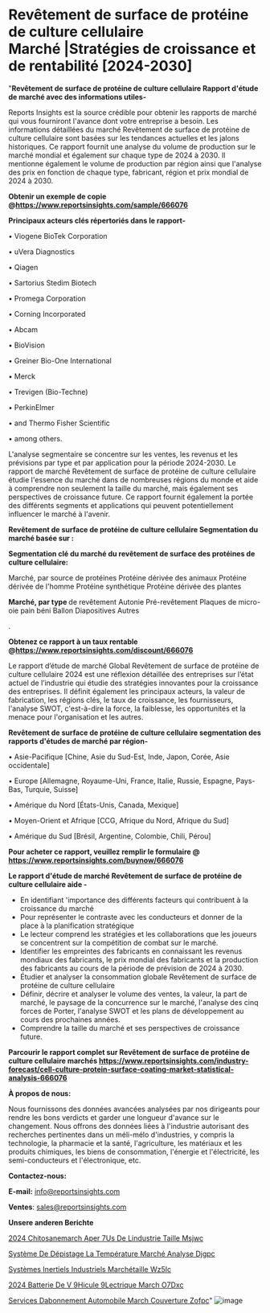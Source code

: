 # Revêtement de surface de protéine de culture cellulaire Marché |Stratégies de croissance et de rentabilité [2024-2030]

"<strong>Revêtement de surface de protéine de culture cellulaire Rapport d'étude de marché avec des informations utiles-</strong>

Reports Insights est la source crédible pour obtenir les rapports de marché qui vous fourniront l'avance dont votre entreprise a besoin. Les informations détaillées du marché Revêtement de surface de protéine de culture cellulaire sont basées sur les tendances actuelles et les jalons historiques. Ce rapport fournit une analyse du volume de production sur le marché mondial et également sur chaque type de 2024 à 2030. Il mentionne également le volume de production par région ainsi que l'analyse des prix en fonction de chaque type, fabricant, région et prix mondial de 2024 à 2030.

<strong><b>Obtenir un exemple de copie @</b></strong><a href=https://www.reportsinsights.com/sample/666076><strong><b>https://www.reportsinsights.com/sample/666076</b></strong></a>

<b>Principaux acteurs clés répertoriés dans le rapport-</b>

<b> </b>• Viogene BioTek Corporation

• uVera Diagnostics

• Qiagen

• Sartorius Stedim Biotech

• Promega Corporation

• Corning Incorporated

• Abcam

• BioVision

• Greiner Bio-One International

• Merck

• Trevigen (Bio-Techne)

• PerkinElmer

• and Thermo Fisher Scientific

• among others.

L'analyse segmentaire se concentre sur les ventes, les revenus et les prévisions par type et par application pour la période 2024-2030. Le rapport de marché Revêtement de surface de protéine de culture cellulaire étudie l'essence du marché dans de nombreuses régions du monde et aide à comprendre non seulement la taille du marché, mais également ses perspectives de croissance future. Ce rapport fournit également la portée des différents segments et applications qui peuvent potentiellement influencer le marché à l'avenir.

<strong>Revêtement de surface de protéine de culture cellulaire Segmentation du marché basée sur :</strong>

<strong> Segmentation clé du marché du revêtement de surface des protéines de culture cellulaire: </strong>

Marché, par source de protéines
Protéine dérivée des animaux
Protéine dérivée de l'homme
Protéine synthétique
Protéine dérivée des plantes

<strong> Marché, par type </strong> de revêtement
Autonie
Pré-revêtement
Plaques de micro-oie
pain béni
Ballon
Diapositives
Autres

.

<strong><b>Obtenez ce rapport à un taux rentable @</b></strong><a href=https://www.reportsinsights.com/discount/666076><strong><b>https://www.reportsinsights.com/discount/666076</b></strong></a>

Le rapport d’étude de marché Global Revêtement de surface de protéine de culture cellulaire 2024 est une réflexion détaillée des entreprises sur l’état actuel de l’industrie qui étudie des stratégies innovantes pour la croissance des entreprises. Il définit également les principaux acteurs, la valeur de fabrication, les régions clés, le taux de croissance, les fournisseurs, l'analyse SWOT, c'est-à-dire la force, la faiblesse, les opportunités et la menace pour l'organisation et les autres.

<strong>Revêtement de surface de protéine de culture cellulaire segmentation des rapports d'études de marché par région-</strong>

• Asie-Pacifique [Chine, Asie du Sud-Est, Inde, Japon, Corée, Asie occidentale]

• Europe [Allemagne, Royaume-Uni, France, Italie, Russie, Espagne, Pays-Bas, Turquie, Suisse]

• Amérique du Nord [États-Unis, Canada, Mexique]

• Moyen-Orient et Afrique [CCG, Afrique du Nord, Afrique du Sud]

• Amérique du Sud [Brésil, Argentine, Colombie, Chili, Pérou]

<strong>Pour acheter ce rapport, veuillez remplir le formulaire @   <a href=https://www.reportsinsights.com/buynow/666076>https://www.reportsinsights.com/buynow/666076</a></strong>

<strong>Le rapport d'étude de marché Revêtement de surface de protéine de culture cellulaire aide -</strong>
<ul>
  <li>En identifiant 'importance des différents facteurs qui contribuent à la croissance du marché</li>
  <li>Pour représenter le contraste avec les conducteurs et donner de la place à la planification stratégique</li>
  <li>Le lecteur comprend les stratégies et les collaborations que les joueurs se concentrent sur la compétition de combat sur le marché.</li>
  <li>Identifier les empreintes des fabricants en connaissant les revenus mondiaux des fabricants, le prix mondial des fabricants et la production des fabricants au cours de la période de prévision de 2024 à 2030.</li>
  <li>Étudier et analyser la consommation globale Revêtement de surface de protéine de culture cellulaire</li>
  <li>Définir, décrire et analyser le volume des ventes, la valeur, la part de marché, le paysage de la concurrence sur le marché, l'analyse des cinq forces de Porter, l'analyse SWOT et les plans de développement au cours des prochaines années.</li>
  <li>Comprendre la taille du marché et ses perspectives de croissance future.</li>
</ul>

<strong>Parcourir le rapport complet sur Revêtement de surface de protéine de culture cellulaire marchés <a href=https://www.reportsinsights.com/industry-forecast/cell-culture-protein-surface-coating-market-statistical-analysis-666076>https://www.reportsinsights.com/industry-forecast/cell-culture-protein-surface-coating-market-statistical-analysis-666076</a></strong>

<strong>À propos de nous:</strong>

Nous fournissons des données avancées analysées par nos dirigeants pour rendre les bons verdicts et garder une longueur d'avance sur le changement. Nous offrons des données liées à l'industrie autorisant des recherches pertinentes dans un méli-mélo d'industries, y compris la technologie, la pharmacie et la santé, l'agriculture, les matériaux et les produits chimiques, les biens de consommation, l'énergie et l'électricité, les semi-conducteurs et l'électronique, etc.

<strong>Contactez-nous:</strong>

<strong>E-mail:</strong> <a href=mailto:info@reportsinsights.com>info@reportsinsights.com</a>

<strong>Ventes</strong>: <a href=mailto:sales@reportsinsights.com>sales@reportsinsights.com</a>

<strong>Unsere anderen Berichte</strong>

<a href=https://www.linkedin.com/pulse/2024-chitosanemarch%C3%A9-aper%C3%A7us-de-lindustrie-taille-msjwc/>2024 Chitosanemarch Aper 7Us De Lindustrie Taille Msjwc</a>

<a href=https://www.linkedin.com/pulse/système-de-dépistage-la-température-marché-analyse-djgpc/>Système De Dépistage La Température Marché Analyse Djgpc</a>

<a href=https://www.linkedin.com/pulse/systèmes-inertiels-industriels-marchétaille-wz5ic/>Systèmes Inertiels Industriels Marchétaille Wz5Ic</a>

<a href=https://www.linkedin.com/pulse/2024-batterie-de-v%C3%A9hicule-%C3%A9lectrique-march%C3%A9-o7dxc/>2024 Batterie De V 9Hicule  9Lectrique March O7Dxc</a>

<a href=https://www.linkedin.com/pulse/services-dabonnement-automobile-march%C3%A9-couverture-zofpc/>Services Dabonnement Automobile March Couverture Zofpc</a>"
![image](https://github.com/daminid12/RImarketdynamics/assets/158430485/ba50a1b3-471a-44e7-89c1-503d9a9edd51)

